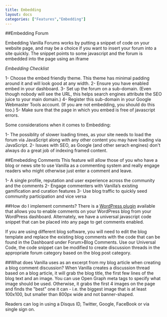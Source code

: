 ```yaml
---
title: Embedding
layout: docs
categories: ["Features","Embedding"]
---
```


##Embedding Forum

Embedding Vanilla Forums works by putting a snippet of code on your website page, and may be a choice if you want to insert your forum into a site quickly. The snippet points to some javascript and the forum is embedded into the page using an iframe

*Embedding Checklist*

1- Choose the embed friendly theme. This theme has minimal padding around it and will look good at any width.
2- Ensure you have enabled embed in your dashboard.
3- Set up the forum on a sub-domain. (Even though nobody will see the URL, this helps search engines attribute the SEO juice to your main domain.)
4- Register this sub-domain in your Google Webmaster Tools account. (If you are not embedding, you should do this too.)
5- Make sure that the page in which you embed is free of javascript errors.

Some considerations when it comes to  Embedding: 

1- The possiblity of slower loading times, as your site needs to load the forum via JavaScript along with any other content you may have loading via JavaScript.
2- Issues with SEO, as Google (and other serach engines) don't always do a great job of indexing framed content.

##Emebedding Comments
This feature will allow those of you who have a blog or news site to use Vanilla as a commenting system and really engage readers who might otherwise just enter a comment and leave.  

1- A single profile, reputation and user experience across the community and the comments
2- Engage commenters with Vanilla’s existing gamification and curation features
3- Use blog traffic to quickly seed community participation and vice versa

##How do I implement comments?
There is a [WordPress plugin](https://wordpress.org/plugins/vanilla-forums/) available that allows you to enable comments on your WordPress blog from your WordPress dashboard. Alternately, we have a universal javascript code snippet that can be placed into any page to get comments enabled.

If you are using different blog software, you will need to edit the blog template and replace the existing blog comments with the code that can be found in the Dashboard under Forum>Blog Comments. Use our Universal Code, the code snippet can be modified to create discussion threads in the appropriate forum category based on the blog post category.

##What does Vanilla uses as an excerpt from my blog article when creating a blog comment discussion?
When Vanilla creates a discussion thread based on a blog article, it will grab the blog title, the first few lines of the blog text and an image. You can use Open Graph meta tags to specify what image should be used. Otherwise, it grabs the first 4 images on the page and finds the "best" one it can - i.e. the biggest image that is at least 100x100, but smaller than 800px wide and not banner-shaped.



Readers can log in using a Disqus ID, Twitter, Google, FaceBook or via single sign on.
